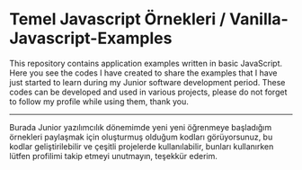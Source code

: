 # Temel Javascript Örnekleri / Vanilla-Javascript-Examples
 This repository contains application examples written in basic JavaScript.
Here you see the codes I have created to share the examples that I have just started to learn during my Junior software development period. These codes can be developed and used in various projects, please do not forget to follow my profile while using them, thank you.

---------------------------------------------------------------------------------------------------------------------------------------

Burada Junior yazılımcılık dönemimde yeni yeni öğrenmeye başladığım örnekleri paylaşmak için oluşturmuş olduğum kodları görüyorsunuz, bu kodlar geliştirilebilir ve çeşitli projelerde kullanılabilir, bunları kullanırken lütfen profilimi takip etmeyi unutmayın, teşekkür ederim.

